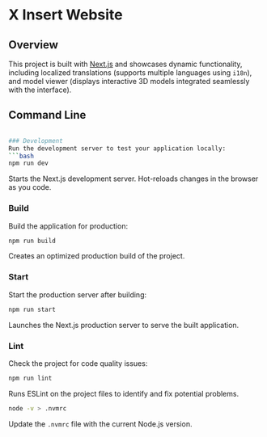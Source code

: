 # X Insert Website

## Overview
This project is built with [Next.js](https://nextjs.org/) and showcases dynamic functionality, including localized translations (supports multiple languages using `i18n`), and model viewer (displays interactive 3D models integrated seamlessly with the interface).

## Command Line
```bash

### Development
Run the development server to test your application locally:
```bash
npm run dev
```
Starts the Next.js development server. Hot-reloads changes in the browser as you code.

### Build
Build the application for production:
```bash
npm run build
```
Creates an optimized production build of the project.

### Start
Start the production server after building:
```bash
npm run start
```
Launches the Next.js production server to serve the built application.

### Lint
Check the project for code quality issues:
```bash
npm run lint
```
Runs ESLint on the project files to identify and fix potential problems.
```bash
node -v > .nvmrc
```
Update the `.nvmrc` file with the current Node.js version.
